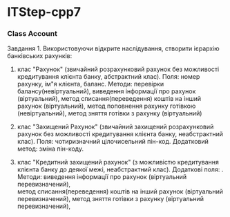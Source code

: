 # ITStep-cpp7
### Class Account

Завдання 1.
Використовуючи відкрите наслідування, створити ієрархію банківських рахунків: 
1) клас "Рахунок" (звичайний розрахунковий рахунок без можливості кредитування клієнта банку, абстрактний клас). 
Поля: номер рахунку, ім"я клієнта, баланс. 
Методи: 
перевірки балансу(невіртуальний), 
виведення інформації про рахунок (віртуальний), 
метод списання(переведення) коштів на інший рахунок (віртуальний),
метод поповнення рахунку готівкою (невіртуальний),
метод зняття готівки з рахунку (віртуальний)

2) клас "Захищений Рахунок" (звичайний захищений розрахунковий рахунок без можливості кредитування клієнта банку, неабстрактний клас). 
Поля: чотиризначний цілочисельний пін-код. 
Додатковий метод: зміна пін-коду. 


3) клас "Кредитний захищений рахунок" (з можливістю кредитування клієнта банку до деякої межі, неабстрактний клас). 
Додаткові поля: 			.
Методи: 
виведення інформації про рахунок (віртуальний перевизначений),  
метод списання(переведення) коштів на інший рахунок (віртуальний перевизначений),
метод зняття готівки з рахунку (віртуальний перевизначений),

